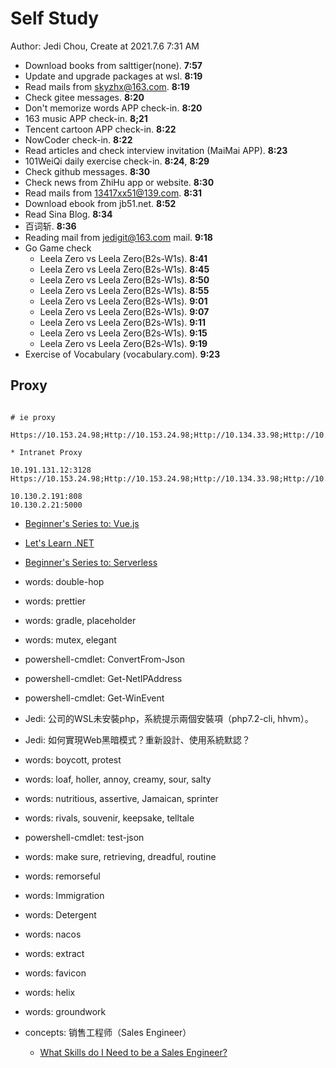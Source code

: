 # Self Study

Author: Jedi Chou, Create at 2021.7.6 7:31 AM

* Download books from salttiger(none). **7:57**
* Update and upgrade packages at wsl. **8:19**
* Read mails from skyzhx@163.com. **8:19**
* Check gitee messages. **8:20**
* Don't memorize words APP check-in. **8:20**
* 163 music APP check-in. **8;21**
* Tencent cartoon APP check-in. **8:22**
* NowCoder check-in. **8:22**
* Read articles and check interview invitation (MaiMai APP). **8:23**
* 101WeiQi daily exercise check-in. **8:24**, **8:29**
* Check github messages. **8:30**
* Check news from ZhiHu app or website. **8:30**
* Read mails from 13417xx51@139.com. **8:31**
* Download ebook from jb51.net. **8:52**
* Read Sina Blog. **8:34**
* 百词斩. **8:36**
* Reading mail from jedigit@163.com mail. **9:18**
* Go Game check
  * Leela Zero vs Leela Zero(B2s-W1s). **8:41**
  * Leela Zero vs Leela Zero(B2s-W1s). **8:45**
  * Leela Zero vs Leela Zero(B2s-W1s). **8:50**
  * Leela Zero vs Leela Zero(B2s-W1s). **8:55**
  * Leela Zero vs Leela Zero(B2s-W1s). **9:01**
  * Leela Zero vs Leela Zero(B2s-W1s). **9:07**
  * Leela Zero vs Leela Zero(B2s-W1s). **9:11**
  * Leela Zero vs Leela Zero(B2s-W1s). **9:15**
  * Leela Zero vs Leela Zero(B2s-W1s). **9:19**
* Exercise of Vocabulary (vocabulary.com). **9:23**

## Proxy

```memo

# ie proxy

Https://10.153.24.98;Http://10.153.24.98;Http://10.134.33.98;Http://10.98.29.190;Https://Ca.Foxconn.Com;Http://Ca.Foxconn.Com;Http://esign.efoxconn.com;Http://ks.esign.efoxconn.com;Http://evouchers.efoxconn.com;Http://emvouchers.efoxconn.com;10.*;10.*;*.efoxconn.com;*.foxconn.com;*.moko.cc;*.163.com;*.mm131.com;*.mmjpg.com;*.jd.com;*.github.com;github.com;pan.baidu.com;https://ssl.mail.163.com;*.weibo.com;developer.aliyun.com;*.bilibili.com;*.adobe.com;*.elastic.co;*.sina.com.cn;transfer.efoxconn.com;*.qq.com;*.cnblogs.com;*.youdao.com;*.blogspot.com;*.youdao.com;*.yinxiang.com;*.youku.com;*.iteye.com;*.layui.com;*.amazeui.org;*.golang.org;www.0daydown.com;*.minmaxtec.com

* Intranet Proxy

10.191.131.12:3128
Https://10.153.24.98;Http://10.153.24.98;Http://10.134.33.98;Http://10.98.29.190;Https://Ca.Foxconn.Com;Http://Ca.Foxconn.Com;Http://esign.efoxconn.com;Http://ks.esign.efoxconn.com;Http://evouchers.efoxconn.com;Http://emvouchers.efoxconn.com

10.130.2.191:808
10.130.2.21:5000
```

* [Beginner's Series to: Vue.js](https://channel9.msdn.com/Series/Beginners-Series-to-Vuejs)
* [Let's Learn .NET](https://channel9.msdn.com/Shows/lets-learn-dotnet)
* [Beginner's Series to: Serverless](https://channel9.msdn.com/Series/Beginners-Series-to-Serverless)

* words: double-hop
* words: prettier
* words: gradle, placeholder
* words: mutex, elegant
* powershell-cmdlet: ConvertFrom-Json
* powershell-cmdlet: Get-NetIPAddress
* powershell-cmdlet: Get-WinEvent
* Jedi: 公司的WSL未安裝php，系統提示兩個安裝項（php7.2-cli, hhvm）。
* Jedi: 如何實現Web黑暗模式？重新設計、使用系統默認？
* words: boycott, protest
* words: loaf, holler, annoy, creamy, sour, salty
* words: nutritious, assertive, Jamaican, sprinter
* words: rivals, souvenir, keepsake, telltale
* powershell-cmdlet: test-json
* words: make sure, retrieving, dreadful, routine
* words: remorseful
* words: Immigration
* words: Detergent
* words: nacos
* words: extract
* words: favicon
* words: helix
* words: groundwork
* concepts: 销售工程师（Sales Engineer）
  * [What Skills do I Need to be a Sales Engineer?](https://www.salesengineertraining.com/what-skills-do-i-need-to-be-a-sales-engineer)
